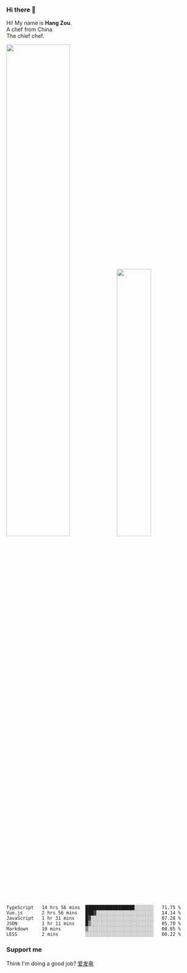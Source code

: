 ### Hi there 👋

Hi! My name is **Hang Zou**.  
A chef from China.  
The chief chef.

<img align="" width="57.5%" src="https://github-readme-stats.vercel.app/api?username=zouhangwithsweet&hide_title=true&hide_border=true&show_icons=true&include_all_commits=true&line_height=21" /><img align="" width="42.4%" src="https://github-readme-stats.vercel.app/api/top-langs/?username=zouhangwithsweet&hide_title=true&hide_border=true&layout=compact" />

<!--START_SECTION:waka-->

```text
TypeScript   14 hrs 56 mins  ██████████████████░░░░░░░   71.75 %
Vue.js       2 hrs 56 mins   ███▓░░░░░░░░░░░░░░░░░░░░░   14.14 %
JavaScript   1 hr 31 mins    █▓░░░░░░░░░░░░░░░░░░░░░░░   07.28 %
JSON         1 hr 11 mins    █▒░░░░░░░░░░░░░░░░░░░░░░░   05.70 %
Markdown     10 mins         ▒░░░░░░░░░░░░░░░░░░░░░░░░   00.85 %
LESS         2 mins          ░░░░░░░░░░░░░░░░░░░░░░░░░   00.22 %
```

<!--END_SECTION:waka-->

### Support me

Think I'm doing a good job? [爱发电](https://afdian.net/@zouhangsweet)
